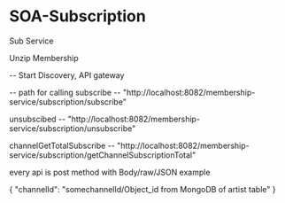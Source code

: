 # SOA-Subscription
Sub Service

Unzip Membership

-- Start Discovery, API gateway

-- path for calling 
  subscribe -- "http://localhost:8082/membership-service/subscription/subscribe"

  unsubscibed -- "http://localhost:8082/membership-service/subscription/unsubscribe"

  channelGetTotalSubscribe -- "http://localhost:8082/membership-service/subscription/getChannelSubscriptionTotal"


every api is post method with Body/raw/JSON example

{
  "channelId": "somechannelId/Object_id from MongoDB of artist table"
}
